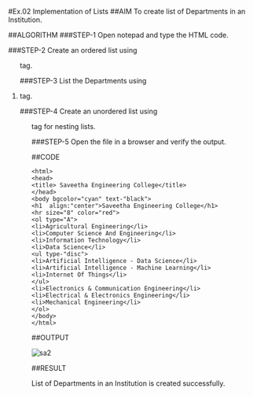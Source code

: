#Ex.02 Implementation of Lists
##AIM
To create list of Departments in an Institution.

##ALGORITHM
###STEP-1
Open notepad and type the HTML code.

###STEP-2
Create an ordered list using <ol> tag.

###STEP-3
  List the Departments using <li> tag.

###STEP-4
  Create an unordered list using <ul> tag for nesting lists.

###STEP-5
  Open the file in a browser and verify the output.
  
##CODE
  ~~~
<html>
<head>
<title> Saveetha Engineering College</title>
</head>
<body bgcolor="cyan" text-"black">
<h1  align:"center">Saveetha Engineering College</h1>
<hr size="8" color="red">
<ol type="A">
<li>Agricultural Engineering</li>
<li>Computer Science And Engineering</li>
<li>Information Technology</li>
<li>Data Science</li>
<ul type-"disc">
<li>Artificial Intelligence - Data Science</li>
<li>Artificial Intelligence - Machine Learning</li>
<li>Internet Of Things</li>
</ul>
<li>Electronics & Communication Engineering</li>
<li>Electrical & Electronics Engineering</li>
<li>Mechanical Engineering</li>
</ol>
</body>
</html>
~~~
  
##OUTPUT
  
![sa2](https://user-images.githubusercontent.com/127816514/229396865-9aab14bf-f5a9-4ee6-a106-32479ec94784.png)

##RESULT

  List of Departments in an Institution is created successfully.
